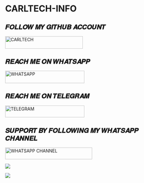 # CARLTECH-INFO


## 𝑭𝑶𝑳𝑳𝑶𝑾 𝑴𝒀 𝑮𝑰𝑻𝑯𝑼𝑩 𝑨𝑪𝑪𝑶𝑼𝑵𝑻


 
 <a href="https://github.com/carl24tech"><img title="CARLTECH" src="https://img.shields.io/badge/GITHUB-h?color=black&style=for-the-badge&logo=github" width="250" height="39.54"/></a></p>



## 𝑹𝑬𝑨𝑪𝑯 𝑴𝑬 𝑶𝑵 𝑾𝑯𝑨𝑻𝑺𝑨𝑷𝑷


  <a href="https://wa.link/c9qf2z"><img title="WHATSAPP" src="https://img.shields.io/badge/WHATSAPP-h?color=green&style=for-the-badge&logo=whatsapp" width="255" height="39.54"/></a></p>



## 𝑹𝑬𝑨𝑪𝑯 𝑴𝑬 𝑶𝑵 𝑻𝑬𝑳𝑬𝑮𝑹𝑨𝑴


 
 <a href="https://t.me.carlltecch"><img title="TELEGRAM" src="https://img.shields.io/badge/TELEGRAM-h?color=blue&style=for-the-badge&logo=telegram" width="255" height="38.54"/></a></p>



## 𝑺𝑼𝑷𝑷𝑶𝑹𝑻 𝑩𝒀 𝑭𝑶𝑳𝑳𝑶𝑾𝑰𝑵𝑮 𝑴𝒀 𝑾𝑯𝑨𝑻𝑺𝑨𝑷𝑷 𝑪𝑯𝑨𝑵𝑵𝑬𝑳



 
 <a href="https://whatsapp.com/channel/0029Vak0genJ93wQXq3q6X3h"><img title="WHATSAPP CHANNEL" src="https://img.shields.io/badge/WHATSAPP CHANNEL-h?color=green&style=for-the-badge&logo=whatsapp" width="280" height="38.45"/></a></p>





<a><img src='https://i.imgur.com/LyHic3i.gif'/></a>

<a><img src='https://i.imgur.com/LyHic3i.gif'/></a>


